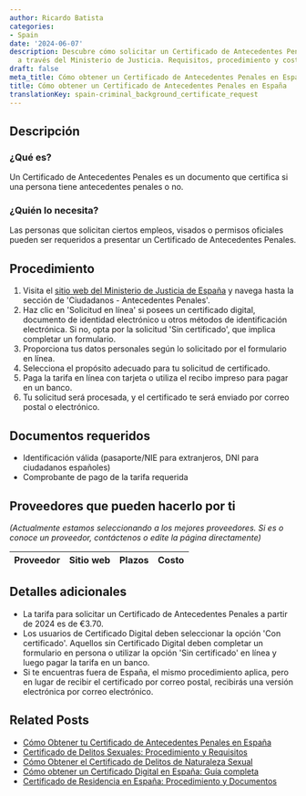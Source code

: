 ```yaml
---
author: Ricardo Batista
categories:
- Spain
date: '2024-06-07'
description: Descubre cómo solicitar un Certificado de Antecedentes Penales en España
  a través del Ministerio de Justicia. Requisitos, procedimiento y costos detallados.
draft: false
meta_title: Cómo obtener un Certificado de Antecedentes Penales en España
title: Cómo obtener un Certificado de Antecedentes Penales en España
translationKey: spain-criminal_background_certificate_request
---
```



## Descripción
### ¿Qué es?
Un Certificado de Antecedentes Penales es un documento que certifica si una persona tiene antecedentes penales o no.

### ¿Quién lo necesita?
Las personas que solicitan ciertos empleos, visados o permisos oficiales pueden ser requeridos a presentar un Certificado de Antecedentes Penales.

## Procedimiento
1. Visita el [sitio web del Ministerio de Justicia de España](https://www.mjusticia.gob.es/) y navega hasta la sección de 'Ciudadanos - Antecedentes Penales'.
2. Haz clic en 'Solicitud en línea' si posees un certificado digital, documento de identidad electrónico u otros métodos de identificación electrónica. Si no, opta por la solicitud 'Sin certificado', que implica completar un formulario.
3. Proporciona tus datos personales según lo solicitado por el formulario en línea.
4. Selecciona el propósito adecuado para tu solicitud de certificado.
5. Paga la tarifa en línea con tarjeta o utiliza el recibo impreso para pagar en un banco.
6. Tu solicitud será procesada, y el certificado te será enviado por correo postal o electrónico.

## Documentos requeridos
- Identificación válida (pasaporte/NIE para extranjeros, DNI para ciudadanos españoles)
- Comprobante de pago de la tarifa requerida

## Proveedores que pueden hacerlo por ti

_(Actualmente estamos seleccionando a los mejores proveedores. Si es o conoce un proveedor, contáctenos o edite la página directamente)_

| Proveedor | Sitio web | Plazos | Costo |
| --------------- | --------------- | :-------------: | :-------------: |

## Detalles adicionales
- La tarifa para solicitar un Certificado de Antecedentes Penales a partir de 2024 es de €3.70.
- Los usuarios de Certificado Digital deben seleccionar la opción 'Con certificado'. Aquellos sin Certificado Digital deben completar un formulario en persona o utilizar la opción 'Sin certificado' en línea y luego pagar la tarifa en un banco.
- Si te encuentras fuera de España, el mismo procedimiento aplica, pero en lugar de recibir el certificado por correo postal, recibirás una versión electrónica por correo electrónico.

## Related Posts

- [Cómo Obtener tu Certificado de Antecedentes Penales en España](https://tramitit.com/spanish/guides/spain/certificado_de_antecedentes_penales/)
- [Certificado de Delitos Sexuales: Procedimiento y Requisitos](https://tramitit.com/spanish/guides/spain/solicitud_del_certificado_de_delitos_sexuales/)
- [Cómo Obtener el Certificado de Delitos de Naturaleza Sexual](https://tramitit.com/spanish/guides/spain/certificado_de_delitos_de_naturaleza_sexual/)
- [Cómo obtener un Certificado Digital en España: Guía completa](https://tramitit.com/spanish/guides/spain/solicitud_del_certificado_digital/)
- [Certificado de Residencia en España: Procedimiento y Documentos](https://tramitit.com/spanish/guides/spain/certificado_de_empadronamiento/)